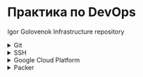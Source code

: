 # Практика по DevOps
Igor Golovenok Infrastructure repository

<details>
  <summary>Git </summary>

## Основные команды Git

- Настроить информацию об авторе: `git config --global user.name "Igor Golovenok"`, `git config --global user.email golovonokia@mail.ru`
- Инициализация репозитория: `git init`
- Проверка состояния: `git status`
- Создание и переход на ветку second: `git checkout -b second`
- Слияние веток: ` git merge`
- Удаление ветки second: `git branch -d second`
- Добавление файлов: `git add`
- Создание коммита: `git commit -m "..."`
- Настройка удаленного репозитория : `git remote add origin git@github.com:golovenok/infrastructure.git`
- Пушим ветку second `git push --set-upstream origin second`

</details>

<details>
  <summary>SSH </summary>

  ## SSH

- Создание ключа: `ssh-keygen -t rsa -f ~/.ssh/appuser_ssh -C appuser -P ""`
- Проверка работы агента: `eval "$(ssh-agent -s)"`
- Добавление ключа в агента: `ssh-add ~/.ssh/appuser_ssh`
- Подключение: `ssh -i ~/.ssh/appuser appuser@34.77.105.249`
- Подключение через bastion: `ssh -J appuser@34.77.105.249 appuser@10.132.0.4`

 <details>
  <summary>Alias (~/.ssh/config)</summary>

  ```
  Host bastion
      HostName 34.77.105.249
      User appuser
      IdentityFile ~/.ssh/appuser
      

  Host someinternalhost
      HostName 10.132.0.4
      User appuser
      ProxyJump bastion
      IdentityFile ~/.ssh/appuser
  ```

 </details>
</details>

<details>
  <summary>Google Cloud Platform </summary>

  ## Установка gcloud

- `sudo snap install google-cloud-sdk --classic`
- `gcloud auth application-default login`

</details>

<details>
  <summary>Packer </summary>
  
  ## Создание image с приложением Reddit 
  https://github.com/express42/reddit/tree/monolith

  ### Files
  - `packer/variables.json` - содержит параметры
  - `packer/reddit-base.json` - создает image reddit-base с установленными Ruby и Mongodb
  - `packer/reddit-full.json` - создает image reddit-full (на основе reddit-base) с готовым приложением Reddit
  - `config-scripts/create-firewall-puma.sh` - создает firewall rules для puma server
  - `config-scripts/create-reddit-vm.sh` - cоздает instance на основе reddit-full
  
  ### Terminal
  - Проверка на ошибки: `packer validate ./reddit-base.json`
  - Создание image: `packer build -var-file variables.json reddit-full.json`
  </details>